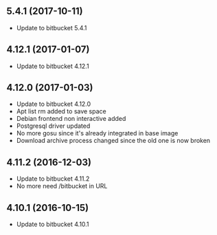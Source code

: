 
## 5.4.1 (2017-10-11)
- Update to bitbucket 5.4.1

## 4.12.1 (2017-01-07)
- Update to bitbucket 4.12.1

## 4.12.0 (2017-01-03)
- Update to bitbucket 4.12.0
- Apt list rm added to save space
- Debian frontend non interactive added
- Postgresql driver updated
- No more gosu since it's already integrated in base image
- Download archive process changed since the old one is now broken

## 4.11.2 (2016-12-03)
- Update to bitbucket 4.11.2
- No more need /bitbucket in URL

## 4.10.1 (2016-10-15)
- Update to bitbucket 4.10.1
